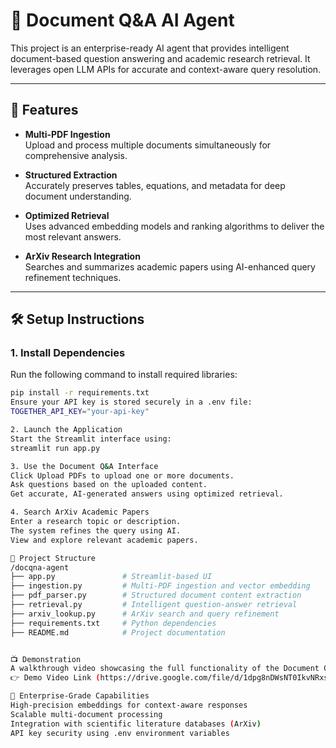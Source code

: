 # 📄 Document Q&A AI Agent

This project is an enterprise-ready AI agent that provides intelligent document-based question answering and academic research retrieval. It leverages open LLM APIs for accurate and context-aware query resolution.

---

## 🚀 Features

- **Multi-PDF Ingestion**  
  Upload and process multiple documents simultaneously for comprehensive analysis.

- **Structured Extraction**  
  Accurately preserves tables, equations, and metadata for deep document understanding.

- **Optimized Retrieval**  
  Uses advanced embedding models and ranking algorithms to deliver the most relevant answers.

- **ArXiv Research Integration**  
  Searches and summarizes academic papers using AI-enhanced query refinement techniques.

---

## 🛠️ Setup Instructions

### 1. Install Dependencies
Run the following command to install required libraries:
```bash
pip install -r requirements.txt
Ensure your API key is stored securely in a .env file:
TOGETHER_API_KEY="your-api-key"

2. Launch the Application
Start the Streamlit interface using:
streamlit run app.py

3. Use the Document Q&A Interface
Click Upload PDFs to upload one or more documents.
Ask questions based on the uploaded content.
Get accurate, AI-generated answers using optimized retrieval.

4. Search ArXiv Academic Papers
Enter a research topic or description.
The system refines the query using AI.
View and explore relevant academic papers.

🧠 Project Structure
/docqna-agent
├── app.py               # Streamlit-based UI
├── ingestion.py         # Multi-PDF ingestion and vector embedding
├── pdf_parser.py        # Structured document content extraction
├── retrieval.py         # Intelligent question-answer retrieval
├── arxiv_lookup.py      # ArXiv search and query refinement
├── requirements.txt     # Python dependencies
├── README.md            # Project documentation


📺 Demonstration
A walkthrough video showcasing the full functionality of the Document Q&A Agent is available:
👉 Demo Video Link (https://drive.google.com/file/d/1dpg8nDWsNT0IkvNRxsyeT00VewiYCVE-/view?usp=drive_link)

🏢 Enterprise-Grade Capabilities
High-precision embeddings for context-aware responses
Scalable multi-document processing
Integration with scientific literature databases (ArXiv)
API key security using .env environment variables
